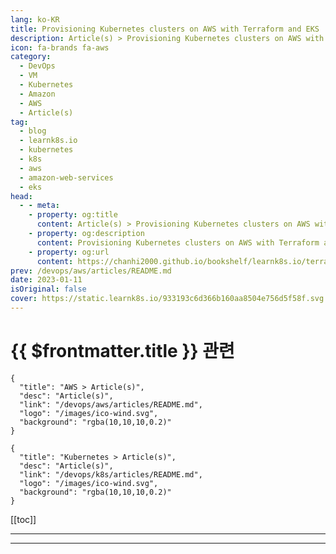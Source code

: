```yaml
---
lang: ko-KR
title: Provisioning Kubernetes clusters on AWS with Terraform and EKS
description: Article(s) > Provisioning Kubernetes clusters on AWS with Terraform and EKS
icon: fa-brands fa-aws
category:
  - DevOps
  - VM
  - Kubernetes
  - Amazon
  - AWS
  - Article(s)
tag:
  - blog
  - learnk8s.io
  - kubernetes
  - k8s
  - aws
  - amazon-web-services
  - eks
head:
  - - meta:
    - property: og:title
      content: Article(s) > Provisioning Kubernetes clusters on AWS with Terraform and EKS
    - property: og:description
      content: Provisioning Kubernetes clusters on AWS with Terraform and EKS
    - property: og:url
      content: https://chanhi2000.github.io/bookshelf/learnk8s.io/terraform-eks.html
prev: /devops/aws/articles/README.md
date: 2023-01-11
isOriginal: false
cover: https://static.learnk8s.io/933193c6d366b160aa8504e756d5f58f.svg
---
```


# {{ $frontmatter.title }} 관련

```component VPCard
{
  "title": "AWS > Article(s)",
  "desc": "Article(s)",
  "link": "/devops/aws/articles/README.md",
  "logo": "/images/ico-wind.svg",
  "background": "rgba(10,10,10,0.2)"
}
```

```component VPCard
{
  "title": "Kubernetes > Article(s)",
  "desc": "Article(s)",
  "link": "/devops/k8s/articles/README.md",
  "logo": "/images/ico-wind.svg",
  "background": "rgba(10,10,10,0.2)"
}
```

[[toc]]

---

<SiteInfo
  name="Provisioning Kubernetes clusters on AWS with Terraform and EKS"
  desc="Learn how you can leverage Terraform and EKS to provision identical clusters for development, staging and production environments with a single click."
  url="https://learnk8s.io/terraform-eks"
  logo="https://static.learnk8s.io/f7e5160d4744cf05c46161170b5c11c9.svg"
  preview="https://static.learnk8s.io/933193c6d366b160aa8504e756d5f58f.svg"/>

<!-- TODO: 작성 -->

---

<TagLinks />